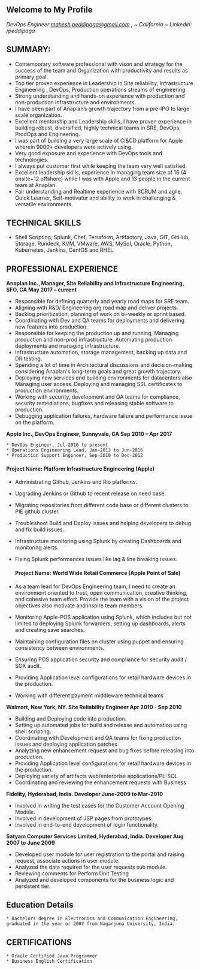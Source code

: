 ## Welcome to My Profile

_DevOps Engineer mahesh.peddipaga@gmail.com , ~ California ~ Linkedin: /peddipaga_

## SUMMARY:
* Contemporary software professional with vison and strategy for the success of the team and Organization with productivity and results as primary goal.
* Top tier proven experience in Leadership in Site reliability, Infrastructure Engineering , DevOps, Production operations streams of engineering.
* Strong understanding and hands-on experience with production and non-production infrastructure and environments.
* I have been part of Anaplan’s growth trajectory from a pre-IPO to large scale organization.
* Excellent mentorship and Leadership skills, I have proven experience in building robust, diversified, highly technical teams in SRE, DevOps, ProdOps and Engineering.
* I was part of building a very large scale of CI&CD platform for Apple wherein 9000+ developers were actively using.
* Very good exposure and experience with DevOps tools and technologies.
* I always put customer first while keeping the team very well satisfied.
* Excellent leadership skills, experience in managing team size of 16 (4 onsite+12 offshore) while I was with Apple and 13 people in the current team at Anaplan.
* Fair understanding and Realtime experience with SCRUM and agile. Quick Learner, Self-motivator and ability to work in challenging & versatile environments.

## TECHNICAL SKILLS
* Shell Scripting, Splunk, Chef, Terraform, Artifactory, Java, GIT, GitHub, Storage, Rundeck, KVM, VMware, AWS, MySql, Oracle, Python, Kubernetes, Jenkins, CentOS and RHEL


## PROFESSIONAL EXPERIENCE

**Anaplan Inc., Manager, Site Reliability and Infrastructure Engineering, SFO, CA                     May 2017  – current**
* Responsible for defining quarterly and yearly road maps for SRE team.
* Aligning with R&D/ Engineering org road map and deliver projects.
* Backlog prioritization, planning of work on bi-weekly or sprint based.
* Coordinating with Dev and QA teams for deployments and delivering new features into production.
* Responsible for keeping the production up and running, Managing production and non-prod infrastructure. Automating production deployments and managing infrastructure.
* Infrastructure automation, storage management, backing up data and DR testing.
* Spending a lot of time in Architectural discussions and decision-making considering Anaplan's long-term goals and great growth trajectory.
* Deploying new services and building environments for datacenters also Managing user access. Deploying and managing SSL certificates to production environments.
* Working with security, development and QA teams for compliance, security remediations, bugfixes and releasing stable software to production.
* Debugging application failures, hardware failure and performance issue on the platform.


**Apple Inc., DevOps Engineer, Sunnyvale, CA            				                                Sep 2010 – Apr 2017**

    * DevOps Engineer, Jul-2016 to present
    * Operations Engineering Lead, Jan-2013 to Jun-2016 
    * Production Support Engineer, Sep-2010 to Dec-2012

  #### Project Name:  Platform Infrastructure Engineering (Apple)      
* Administrating Github, Jenkins and Rio platforms.
* Upgrading Jenkins or Github to recent release on need base. 
* Migrating repositories from different code base or different clusters to PIE github cluster.
* Troubleshoot Build and Deploy issues and helping developers to debug and fix build issues.
* Infrastructure monitoring using Splunk by creating Dashboards and monitoring alerts.
* Fixing Splunk performances issues like lag & line breaking issues.

  #### Project Name:  World Wide Retail Commerce (Apple Point of Sale)   
* As a team lead for DevOps Engineering team, I need to create an environment oriented to trust, open communication, creative thinking, and cohesive team effort. Provide the team with a vision of the project objectives also motivate and inspire team members.
* Monitoring Apple-POS application using Splunk, which includes but not limited to deploying Splunk forwarders, setting up dashboards, alerts and creating save searches. 
* Maintaining configuration files on cluster using puppet and ensuring consistency between environments.
* Ensuring POS application security and compliance for security audit / SOX audit.
* Providing Application level configurations for retail hardware devices in the production.  
* Working with different payment middleware technical teams

**Walmart, New York, NY. Site Reliability Engineer                                                     Apr 2010 - Sep 2010**
* Building and Deploying code into production. 
* Setting up automated jobs for build and release and automation using shell scripting. 
* Coordinating with Development and QA teams for fixing production issues and deploying application patches.
* Analyzing new enhancement request and bug fixes before releasing into production.
* Providing Application level configurations for retail hardware devices in the production.  
* Deploying variety of artifacts web/enterprise applications/PL-SQL
* Coordinating and reviewing the enhancement requests with Business 

**Fidelity, Hyderabad, India. Developer				                                                 June-2009 to Mar-2010**
* Involved in writing the test cases for the Customer Account Opening Module.
* Involved in development of JSP pages from prototypes.
* Involved in end-to-end development of login functionality.

**Satyam Computer Services Limited, Hyderabad, India. Developer 	                                 Aug 2007 to June 2009**
* Developed user module for user registration to the portal and raising request, associate actions in user module.
* Analyzed the data required for the user requests sub module.
* Reviewing comments for Perform Unit Testing
* Analyzed and developed components for the business logic and persistent tier.

##    Education Details
    * Bachelors degree in Electronics and Communication Engineering, graduated in the year or 2007 from Nagarjuna University, India.

## CERTIFICATIONS
    * Oracle Certified Java Programmer
    * Business English Certification

